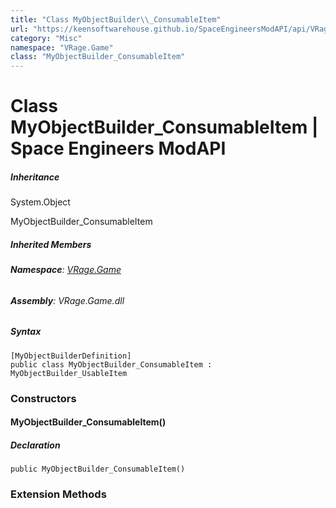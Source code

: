 ```yaml
---
title: "Class MyObjectBuilder\\_ConsumableItem"
url: "https://keensoftwarehouse.github.io/SpaceEngineersModAPI/api/VRage.Game.MyObjectBuilder_ConsumableItem.html"
category: "Misc"
namespace: "VRage.Game"
class: "MyObjectBuilder_ConsumableItem"
---
```


# Class MyObjectBuilder\_ConsumableItem | Space Engineers ModAPI

##### Inheritance

System.Object

MyObjectBuilder\_ConsumableItem

##### Inherited Members

###### **Namespace**: [VRage.Game](https://keensoftwarehouse.github.io/SpaceEngineersModAPI/api/VRage.Game.html)

###### **Assembly**: VRage.Game.dll

##### Syntax

```
[MyObjectBuilderDefinition]
public class MyObjectBuilder_ConsumableItem : MyObjectBuilder_UsableItem
```

### Constructors

#### MyObjectBuilder\_ConsumableItem()

##### Declaration

```
public MyObjectBuilder_ConsumableItem()
```

### Extension Methods